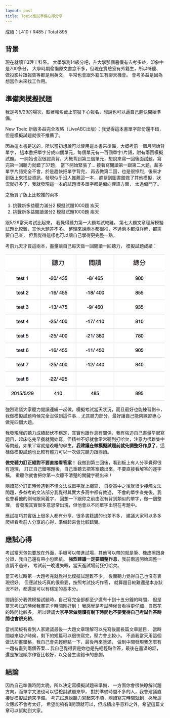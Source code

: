 ```yaml
---
layout: post
title: Toeic應試準備心得分享
---
```


成績：L410 / R485 / Total 895

## 背景

現在就讀113理工科系。 大學學測14級分吧，升大學那個暑假有去考多益，印象中是700多分，
大學時期偷懶原文書念不多，但現在實驗室有外籍生，所以咪聽、做投影片跟報告等都是用英文，
平常也會跟外籍生有聊天機會。 會考多益是因為想當作未來找工作用。

## 準備與模擬試題
我是考5/29的場次，趁著報名截止前狠下心報名，想說也可以逼自己趕快開始準備。

New Toeic 新版多益完全攻略（LiveABC出版）：我覺得這本書單字部份還不錯，但是模擬試題就很不推薦了。

因為這本書是送的，所以當初想說可以使用這本書來準備，大概考前一個月開始背單字，
這本書把單字分成四個單元，每個單元有一百個單字/片語，附有兩回模擬試題。
一開始也沒很認真背，大概背到第三個單元，想說來寫一回後面試題，寫完第一回聽力就錯了37題，
當下開始緊張了... 接著寫閱讀第一跟第二大題，超多單字片語完全不會，於是趕快把單字背完，
再去做第二回，也是很慘烈，後來才到版上來找些資訊，發現似乎沒人推薦這一本...
趕緊到圖書館做了其他模擬，狀況就好多了，我就發現這一本的試題很多單字都是偏向俚語方面，
太過偏門了。

之後買了版上比較推的兩本

1. 挑戰新多益聽力滿分2 模擬試題1000題 疾天
2. 挑戰新多益閱讀滿分2 模擬試題1000題 疾天

跟5/29當天考試比起來，
我覺得聽力第一大題考試較難，
第七大題文章理解模擬試題比較難，其他大題差不多。
整理來說兩本都很推，不過兩本都沒詳解，都需要自己查，
但我覺得這樣也可以讓自己學得更完整一點。

考前九天才買這兩本，盡量讓自己每天做一回閱讀一回聽力，
模擬試題成績：

![toeic](/images/toeic.png)


強烈建議大家聽力閱讀連續一起做，模擬考試當天狀況，而且最好也能練習劃卡，
我做模擬試題時候完全沒做到這件事...
尤其聽力部分，最好讓自己能夠練習專心做完四個大題。

我發現我的聽力成績起伏不穩定，其實也跟作息有關係，我有強迫自己盡量早起寫題目，起床吃完早餐就開始寫，但精神不好就會常常聽到打哈欠，注意力很難集中等問題。如果平常就是晚睡的學生，**我建議在做模擬試題前就先調整好作息了**，這樣做模擬試題也比較有體力可以一次做完聽力跟閱讀。

**做完聽力訂正絕對不要直接看答案！**
我做到第三回後，看到板上有人分享覺得很有道理，
訂正自己錯哪題後，自己重聽去把答案聽出來，不要直接看解答的逐字稿，
重聽你就會把你第一次聽不清楚的關鍵字聽出來！

閱讀部分訂正時候遇到不懂文法或單字就上網查，
自從高中之後就很少接觸文法問題，多益考的文法部分我覺得其實大多高中都有教過，
不會的單字查完後，我也會看他的例句跟同義字，
回想一下跟你之前由沒有背到類似的單字，做一個整理，
會發現其實很多意思常出現，但他會以不同單字出現在考題中。

應試技巧其實版上很多人都有分享，很多書籍講的也差不多，
建議大家可以多多爬板看看前人分享的心得，準備起來會比較踏實。

## 應試心得

考試當天包包要放在外面，手機可以帶進試場，其他可以帶的就是筆、橡皮擦跟身分證，我自己還有帶小包面紙。
**強烈建議一定要調整作息**，我前兩週開始調整一直調不過來，
考試前一晚還失眠，當天進試場前狂打哈欠。

當天考試時第一大題考完就覺得比模擬試題難不少，
後面聽力覺得自己也沒有表現很好。
但應試技巧真的很重要，按照考試技巧作答，
就算題目較難還是本身狀況不好，都還是可以有穩定的基本分。

閱讀部分我做模擬試題時，自己寫完全部都至少還有十到十五分鐘的時間，
但是當天考試的時候我畫完卡時間剛好到！
我感覺是考試時候會看得更仔細，自然花的時間比較多，
所以建議大家**平常做閱讀有剩下時間也不要覺得自己考試作答時間也會很充裕**。

當初爬板有看到人家建議最後一大題文章理解可以先寫後面長篇文章題目，
當時間越來越少時候，剩下的短篇可以很快寫完，壓力會比較小。
不過我當天用這個做法卻畫錯格，我自己會先輕輕點一下，最後再來塗滿，
做到中間發現我怎麼有一題有畫到兩個答案...
我自己覺得要是妳也是先輕輕點作答，最後在畫滿的話，
還是按照順序作答比較好，以免發生畫錯卡的悲劇。

## 結論
因為自己準備時間太晚，所以決定寫模擬試題來準備，
一方面你會很快瞭解試題方向，而單字文法也可以從檢討試題來學，
對於準備時間不多的人，我會建議直接從模擬試題來準備。
考完試想說聽力寫起來不順，閱讀寫完時間就到，感覺這次應該不會考太好，
希望能夠有8開頭就可以，但成績出乎意料之外，希望這篇文章可以幫助到大家。
